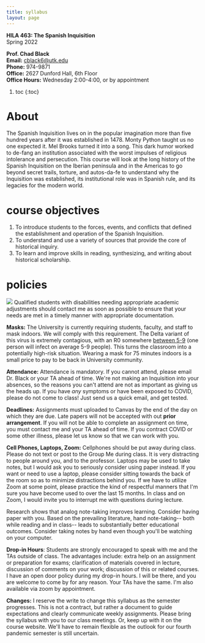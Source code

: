```yaml
---
title: syllabus
layout: page
---
```


**HILA 463: The Spanish Inquisition**  
Spring 2022  

**Prof. Chad Black**  
**Email:** cblack6@utk.edu  
**Phone:** 974-9871  
**Office:** 2627 Dunford Hall, 6th Floor  
**Office Hours:** Wednesday 2:00-4:00, or by appointment

1. toc
{:toc}

# About

The Spanish Inquisition lives on in the popular imagination more than five
hundred years after it was established in 1478. Monty Python taught us no
one expected it. Mel Brooks turned it into a song. This dark humor worked
to de-fang an institution associated with the worst impulses of religious
intolerance and persecution. This course will look at the long history of
the Spanish Inquisition on the Iberian peninsula and in the Americas to go
beyond secret trails, torture, and autos-da-fe to understand why the
Inquisition was established, its institutional role was in Spanish rule,
and its legacies for the modern world. 

# course objectives

1. To introduce students to the forces, events, and conflicts that defined the
   establishment and operation of the Spanish Inquisition.  
2. To understand and use a variety of sources that provide the core of historical inquiry.  
3. To learn and improve skills in reading, synthesizing, and writing about
   historical scholarship.

# policies

![](http://chadblack.net/511S2012/media/images/disability.png) Qualified
students with disabilities needing appropriate academic adjustments should
contact me as soon as possible to ensure that your needs are met in a timely
manner with appropriate documentation.

**Masks:** The University is currently requiring students, faculty, and staff
to mask indoors. We will comply with this requirement. The Delta variant of
this virus is extremely contagious, with an R0 somewhere [between
5-9](https://www.sfchronicle.com/health/article/CDC-says-the-delta-variant-is-as-contagious-as-16356370.php) (one person will infect
on average 5-9 people). This turns the classroom into
a potentially high-risk situation. Wearing a mask for 75 minutes indoors is
a small price to pay to be back in University community.

**Attendance:** Attendance is mandatory. If you cannot attend, please email
Dr. Black or your TA ahead of time. We're not making an Inquisition into your
absences, so the reasons you can't attend are not as important as giving us the
heads up. If you have *any* symptoms or have been exposed to COVID, please do
not come to class! Just send us a quick email, and get tested.


**Deadlines:** Assignments must uploaded to Canvas by the end of the day on
which they are due. Late papers will not be accepted with out **prior
arrangement**. If you will not be able to complete an assignment on time, you
must contact me and your TA ahead of time. If you contract COVID or some other
illness, please let us know so that we can work with you.


**Cell Phones, Laptops, Zoom:** Cellphones should be put away during class.
Please do not text or post to the Group Me during class. It is very distracting
to people around you, and to the professor. Laptops may be used to take notes,
but I would ask you to seriously consider using paper instead. If you want or
need to use a laptop, please consider sitting towards the back of the room so
as to minimize distractions behind you. If we have to utilize Zoom at some
point, please practice the kind of respectful manners that I'm sure you have
become used to over the last 15 months. In class and on Zoom, I would invite
you to interrupt me with questions during lecture.

Research shows that analog note-taking improves learning. Consider having paper
with you. Based on the prevailing literature, hand note-taking-- both while
reading and in class-- leads to substantially better educational outcomes.
Consider taking notes by hand even though you'll be watching on your computer.


**Drop-in Hours**: Students are strongly encouraged to speak with me and the
TAs outside of class. The advantages include: extra help on an assignment
or preparation for exams; clarification of materials covered in lecture,
discussion of comments on your work; discussion of this or related courses.
I have an open door policy during my drop-in hours. I will be there, and you
are welcome to come by for any reason. Your TAs have the same. I'm also
available via zoom by appointment.

**Changes:** I reserve the write to change this syllabus as the semester
progresses. This is not a contract, but rather a document to guide expectations
and clearly communicate weekly assignments. Please bring the syllabus with you
to our class meetings. Or, keep up with it on the course website. We'll have to
remain flexible as the outlook for our fourth pandemic semester is still
uncertain. 



